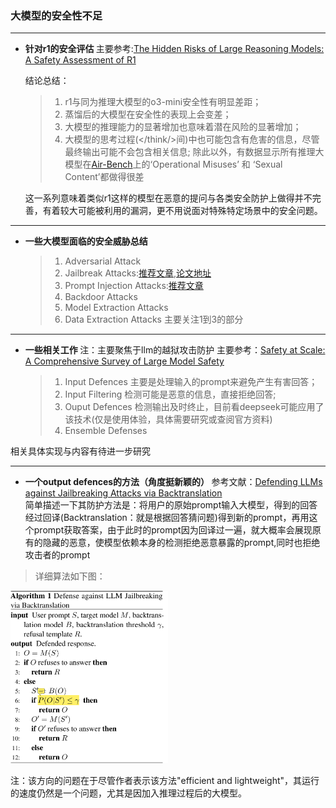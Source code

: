 ### 大模型的安全性不足


---
* <strong> 针对r1的安全评估 </strong>
  主要参考:[The Hidden Risks of Large Reasoning Models: A Safety Assessment of R1](https://arxiv.org/abs/2502.12659)

  结论总结：
  > 1. r1与同为推理大模型的o3-mini安全性有明显差距；
  > 2. 蒸馏后的大模型在安全性的表现上会变差；
  > 3. 大模型的推理能力的显著增加也意味着潜在风险的显著增加；
  > 4. 大模型的思考过程(</think/>间)中也可能包含有危害的信息，尽管最终输出可能不会包含相关信息;
  > 除此以外，有数据显示所有推理大模型在[Air-Bench](https://arxiv.org/abs/2407.17436)上的‘Operational
 Misuses’ 和 ‘Sexual Content’都做得很差

  这一系列意味着类似r1这样的模型在恶意的提问与各类安全防护上做得并不完善，有着较大可能被利用的漏洞，更不用说面对特殊特定场景中的安全问题。
  
---
* <strong> 一些大模型面临的安全威胁总结 </strong>
  > 1. Adversarial Attack
  > 2. Jailbreak Attacks:[推荐文章](https://blog.csdn.net/qq_27590277/article/details/140598669),[论文地址](https://arxiv.org/abs/2407.04295)
  > 3. Prompt Injection Attacks:[推荐文章](https://zhuanlan.zhihu.com/p/647162002)
  > 4. Backdoor Attacks
  > 5. Model Extraction Attacks
  > 6. Data Extraction Attacks
  主要关注1到3的部分

---

* <strong> 一些相关工作 </strong>
  注：主要聚焦于llm的越狱攻击防护
  主要参考：[Safety at Scale: A Comprehensive Survey of Large Model Safety](https://arxiv.org/abs/2502.05206)
  > 1. Input Defences 主要是处理输入的prompt来避免产生有害回答；
  > 2. Input Filtering 检测可能是恶意的信息，直接拒绝回答;
  > 3. Ouput Defences 检测输出及时终止，目前看deepseek可能应用了该技术(仅是使用体验，具体需要研究或查阅官方资料)
  > 4. Ensemble Defenses 

相关具体实现与内容有待进一步研究

---
* <strong> 一个output defences的方法（角度挺新颖的） </strong>
参考文献：[Defending LLMs against Jailbreaking Attacks via Backtranslation](https://arxiv.org/abs/2402.16459)  
简单描述一下其防护方法是：将用户的原始prompt输入大模型，得到的回答经过回译(Backtranslation：就是根据回答猜问题)得到新的prompt，再用这个prompt获取答案，由于此时的prompt因为回译过一遍，就大概率会展现原有的隐藏的恶意，使模型依赖本身的检测拒绝恶意暴露的prompt,同时也拒绝攻击者的prompt  
> 详细算法如下图：  
<img src="img/algorithm_in_backtranslation.png" width = "50%">
  
注：该方向的问题在于尽管作者表示该方法"efficient and lightweight"，其运行的速度仍然是一个问题，尤其是因加入推理过程后的大模型。